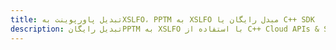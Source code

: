 ---title: تبدیل پاورپوینت بهXSLFO، PPTM به XSLFO مبدل رایگان یا C++ SDKdescription: تبدیل رایگانPPTM به XSLFO با استفاده از C++ Cloud APIs & SDK. همچنین اسناد Microsoft PowerPoint را در Cloud ایجاد، ویرایش و رندر کنید.---
